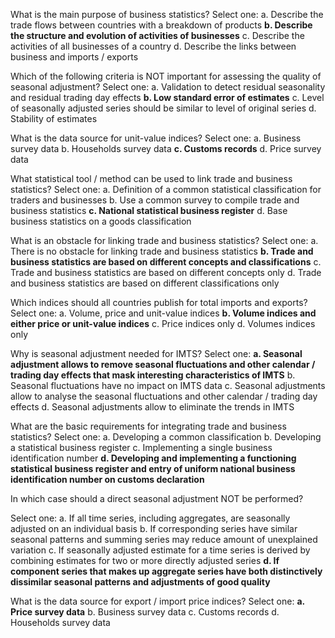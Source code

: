 What is the main purpose of business statistics?
Select one:
a. Describe the trade flows between countries with a breakdown of products
**b. Describe the structure and evolution of activities of businesses**
c. Describe the activities of all businesses of a country
d. Describe the links between business and imports / exports

Which of the following criteria is NOT important for assessing the quality of seasonal adjustment?
Select one:
a. Validation to detect residual seasonality and residual trading day effects
**b. Low standard error of estimates**
c. Level of seasonally adjusted series should be similar to level of original series
d. Stability of estimates

What is the data source for unit-value indices?
Select one:
a. Business survey data
b. Households survey data
**c. Customs records**
d. Price survey data

What statistical tool / method can be used to link trade and business statistics?
Select one:
a. Definition of a common statistical classification for traders and businesses
b. Use a common survey to compile trade and business statistics
**c. National statistical business register**
d. Base business statistics on a goods classification


What is an obstacle for linking trade and business statistics?
Select one:
a. There is no obstacle for linking trade and business statistics
**b. Trade and business statistics are based on different concepts and classifications**
c. Trade and business statistics are based on different concepts only
d. Trade and business statistics are based on different classifications only

Which indices should all countries publish for total imports and exports?
Select one:
a. Volume, price and unit-value indices
**b. Volume indices and either price or unit-value indices**
c. Price indices only
d. Volumes indices only

Why is seasonal adjustment needed for IMTS?
Select one:
**a. Seasonal adjustment allows to remove seasonal fluctuations and other calendar / trading day effects that mask interesting characteristics of IMTS**
b. Seasonal fluctuations have no impact on IMTS data
c. Seasonal adjustments allow to analyse the seasonal fluctuations and other calendar / trading day effects
d. Seasonal adjustments allow to eliminate the trends in IMTS

What are the basic requirements for integrating trade and business statistics?
Select one:
a. Developing a common classification
b. Developing a statistical business register
c. Implementing a single business identification number
**d. Developing and implementing a functioning statistical business register and entry of uniform national business identification number on customs declaration**

In which case should a direct seasonal adjustment NOT be performed?

Select one:
a. If all time series, including aggregates, are seasonally adjusted on an individual basis
b. If corresponding series have similar seasonal patterns and summing series may reduce amount of unexplained variation
c. If seasonally adjusted estimate for a time series is derived by combining estimates for two or more directly adjusted series
**d. If component series that makes up aggregate series have both distinctively dissimilar seasonal patterns and adjustments of good quality**

What is the data source for export / import price indices?
Select one:
**a. Price survey data**
b. Business survey data
c. Customs records
d. Households survey data

